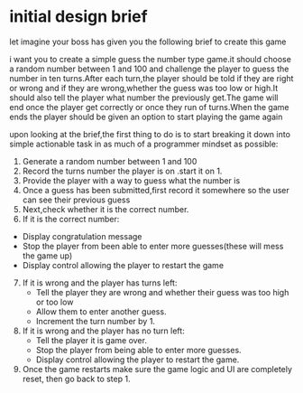 # initial design brief
let imagine your boss has given you the following brief to create this game

i want you to create a simple guess the number type game.it should choose a random number between 1 and 100 and challenge the player to guess the number in ten turns.After each turn,the player should be told if they are right or wrong and if they are wrong,whether the guess was too low or high.It should also tell the player what number the previously get.The game will end once the player get correctly or once they run of turns.When the game ends the player should be given an option to start playing the game again

upon looking at the brief,the first thing to do is to start breaking it down into simple actionable task in as much of a programmer mindset as possible:
1. Generate a random number between 1 and 100
2. Record the turns number the player is on .start it on 1.
3. Provide the player with a way to guess what the number is
4. Once a guess has been submitted,first record it somewhere so the user can see their previous guess
5. Next,check whether it is the correct number.
6. If it is the correct number:
 - Display congratulation message
 - Stop the player from been able to enter more guesses(these will mess the game up)
 - Display control allowing the player to restart the game
 7. If it is wrong and the player has turns left:
    - Tell the player they are wrong and whether their guess was too high or too low
    - Allow them to enter another guess.
    - Increment the turn number by 1.
8. If it is wrong and the player has no turn left:
    - Tell the player it is game over.
    - Stop the player from being able to enter more guesses.
    - Display control allowing the player to restart the game.
9. Once the game restarts make sure the game logic and UI are completely reset, then go back to step 1.

